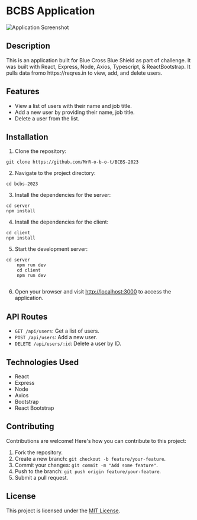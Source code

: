 <!DOCTYPE html>
<html lang="en">
<head>
</head>
<body>
  <h1>BCBS Application</h1>

  <p>
    <img src="https://your-image-url.com" alt="Application Screenshot">
  </p>

  <h2>Description</h2>

  <p>
    This is an application built for Blue Cross Blue Shield as part of challenge. It was built with React, Express, Node, Axios, Typescript, & ReactBootstrap. It pulls data fromo https://reqres.in to view, add, and delete users.
  </p>

  <h2>Features</h2>

  <ul>
    <li>View a list of users with their name and job title.</li>
    <li>Add a new user by providing their name, job title.</li>
    <li>Delete a user from the list.</li>
  </ul>

  <h2>Installation</h2>

  <ol>
    <li>Clone the repository:</li>
  </ol>

  <pre><code>git clone https://github.com/MrR-o-b-o-t/BCBS-2023</code></pre>

  <ol start="2">
    <li>Navigate to the project directory:</li>
  </ol>

  <pre><code>cd bcbs-2023</code></pre>

  <ol start="3">
    <li>Install the dependencies for the server:</li>
  </ol>

  <pre><code>cd server
npm install</code></pre>

  <ol start="4">
    <li>Install the dependencies for the client:</li>
  </ol>

  <pre><code>cd client
npm install</code></pre>

  <ol start="5">
    <li>Start the development server:</li>
  </ol>

  <pre><code>cd server 
    npm run dev
    cd client
    npm run dev
  </code></pre>

  <ol start="6">
    <li>Open your browser and visit <a href="http://localhost:3000">http://localhost:3000</a> to access the application.</li>
  </ol>

  <h2>API Routes</h2>

  <ul>
    <li><code>GET /api/users</code>: Get a list of users.</li>
    <li><code>POST /api/users</code>: Add a new user.</li>
    <li><code>DELETE /api/users/:id</code>: Delete a user by ID.</li>
  </ul>

  <h2>Technologies Used</h2>

  <ul>
    <li>React</li>
    <li>Express</li>
    <li>Node</li>
    <li>Axios</li>
    <li>Bootstrap</li>
    <li>React Bootstrap</li>
  </ul>

  <h2>Contributing</h2>

  <p>Contributions are welcome! Here's how you can contribute to this project:</p>

  <ol>
    <li>Fork the repository.</li>
    <li>Create a new branch: <code>git checkout -b feature/your-feature</code>.</li>
    <li>Commit your changes: <code>git commit -m "Add some feature"</code>.</li>
    <li>Push to the branch: <code>git push origin feature/your-feature</code>.</li>
    <li>Submit a pull request.</li>
  </ol>

  <h2>License</h2>

  <p>This project is licensed under the <a href="LICENSE">MIT License</a>.</p>
</body>
</html>
